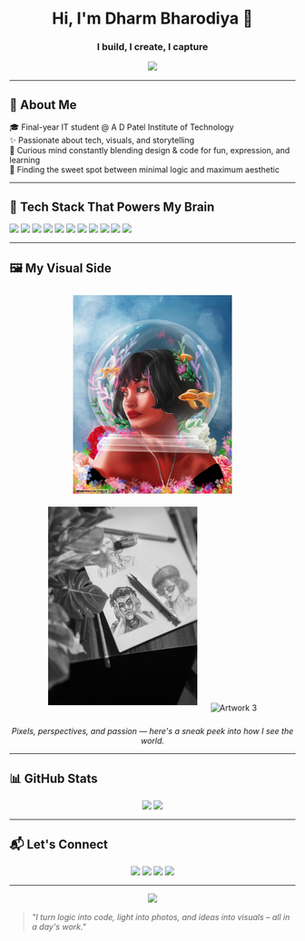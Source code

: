 
<!-- <p align="center">
  <img src="https://via.placeholder.com/1000x300.png?text=Your+Banner+Artwork+Here" alt="Banner Image" />
</p> -->

<h1 align="center">Hi, I'm Dharm Bharodiya 👋</h1>
<h3 align="center">I build, I create, I capture</h3>

<p align="center">
  <img src="https://readme-typing-svg.herokuapp.com?font=Fira+Code&size=20&duration=3000&pause=1000&center=true&vCenter=true&width=600&lines=i+click+photos+📸;i+work+with+colors+🎨;i+code+and+create+cool+stuff+💻" />
</p>

---

## 🧠 About Me

🎓 Final-year IT student @ A D Patel Institute of Technology  
✨ Passionate about tech, visuals, and storytelling  
🧩 Curious mind constantly blending design & code for fun, expression, and learning  
🌈 Finding the sweet spot between minimal logic and maximum aesthetic

---

## 🔧 Tech Stack That Powers My Brain

<p>
  <img src="https://img.shields.io/badge/HTML-E34F26?style=flat-square&logo=html5&logoColor=white" />
  <img src="https://img.shields.io/badge/CSS-1572B6?style=flat-square&logo=css3&logoColor=white" />
  <img src="https://img.shields.io/badge/JavaScript-F7DF1E?style=flat-square&logo=javascript&logoColor=black" />
  <img src="https://img.shields.io/badge/React-20232A?style=flat-square&logo=react&logoColor=61DAFB" />
  <img src="https://img.shields.io/badge/Node.js-339933?style=flat-square&logo=node.js&logoColor=white" />
  <img src="https://img.shields.io/badge/MySQL-00758F?style=flat-square&logo=mysql&logoColor=white" />
  <img src="https://img.shields.io/badge/Git-F05032?style=flat-square&logo=git&logoColor=white" />
  <img src="https://img.shields.io/badge/GitHub-181717?style=flat-square&logo=github&logoColor=white" />
  <img src="https://img.shields.io/badge/VSCode-007ACC?style=flat-square&logo=visual-studio-code&logoColor=white" />
  <img src="https://img.shields.io/badge/Photoshop-31A8FF?style=flat-square&logo=adobe-photoshop&logoColor=white" />
  <img src="https://img.shields.io/badge/Illustrator-FF9A00?style=flat-square&logo=adobe-illustrator&logoColor=white" />
</p>

---

## 🖼️ My Visual Side

<p align="center">
  <img src="https://github.com/DharmBharodiya/DharmBharodiya/blob/main/bestpaintingever.jpg" alt="Artwork 1" style="margin: 10px; height: 350px; widht: 280px;" />
  <img src="https://github.com/DharmBharodiya/DharmBharodiya/blob/main/sketch.jpg" alt="Artwork 2" style="margin: 10px; height: 350px; widht: 280px;" />
  <img src="https://github.com/DharmBharodiya/DharmBharodiya/blob/main/TheMainBlurred.jpg" alt="Artwork 3" style="margin: 10px; height: 350px; widht: 280px;" />
</p>

<p align="center">
  <em>Pixels, perspectives, and passion — here's a sneak peek into how I see the world.</em>
</p>

---

## 📊 GitHub Stats

<p align="center">
  <img src="https://github-readme-stats.vercel.app/api?username=DharmBharodiya&show_icons=true&theme=tokyonight" />
  <img src="https://github-readme-streak-stats.herokuapp.com/?user=DharmBharodiya&theme=tokyonight" />
</p>

---

## 📬 Let's Connect

<p align="center">
  <a href="mailto:dharmbharodiya@gmail.com"><img src="https://img.shields.io/badge/-Email-red?style=flat-square&logo=gmail&logoColor=white" /></a>
  <a href="https://www.linkedin.com/in/dharm-bharodiya-8133711b0/"><img src="https://img.shields.io/badge/-LinkedIn-blue?style=flat-square&logo=linkedin" /></a>
  <a href="https://instagram.com/yourhandle"><img src="https://img.shields.io/badge/-Instagram-E4405F?style=flat-square&logo=instagram&logoColor=white" /></a>
  <a href="https://x.com/yourhandle"><img src="https://img.shields.io/badge/-X-black?style=flat-square&logo=twitter&logoColor=white" /></a>
</p>

---

<p align="center">
  <img src="https://quotes-github-readme.vercel.app/api?type=horizontal&theme=tokyonight" />
</p>

> _"I turn logic into code, light into photos, and ideas into visuals – all in a day's work."_
